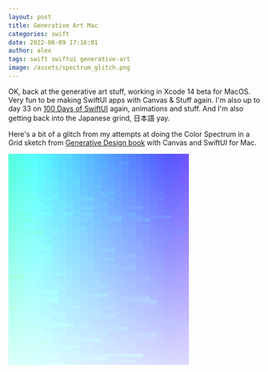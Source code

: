 ```yaml
---
layout: post
title: Generative Art Mac
categories: swift
date: 2022-06-09 17:16:01
author: alex
tags: swift swiftui generative-art
image: /assets/spectrum_glitch.png
---
```


OK, back at the generative art stuff, working in Xcode 14 beta for MacOS. Very fun to be making SwiftUI apps with Canvas & Stuff again. I'm also up to day 33 on [100 Days of SwiftUI](https://www.hackingwithswift.com/100/swiftui) again, animations and stuff. And I'm also getting back into the Japanese grind, 日本語 yay.

Here's a bit of a glitch from my attempts at doing the Color Spectrum in a Grid sketch from [Generative Design book](http://www.generative-gestaltung.de/2/) with Canvas and SwiftUI for Mac.

![Spectrum Glitch](/assets/spectrum_glitch.png)
